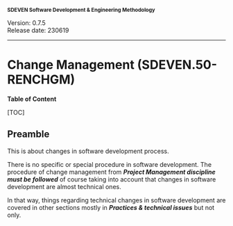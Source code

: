 <small>**SDEVEN Software Development & Engineering Methodology**</small>

Version: 0.7.5<br>
Release date: 230619

***

# Change Management (SDEVEN.50-RENCHGM)

**Table of Content**

[TOC]

## Preamble

This is about changes in software development process.

There is no specific or special procedure in software development. The procedure of change management from ***Project Management discipline must be followed*** of course taking into account that changes in software development are almost technical ones.

In that way, things regarding technical changes in software development are covered in other sections mostly in ***Practices & technical issues*** but not only.




